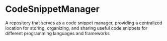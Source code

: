 # CodeSnippetManager
 A repository that serves as a code snippet manager, providing a centralized location for storing, organizing, and sharing useful code snippets for different programming languages and frameworks
